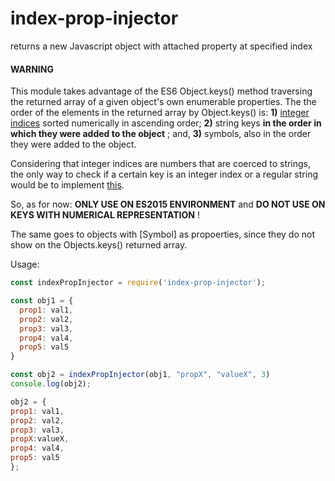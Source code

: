 # index-prop-injector
returns a new Javascript object with attached property at specified index

#### **WARNING**

This module takes advantage of the ES6 Object.keys() method traversing the returned array of a given object's own enumerable properties.
The the order of the elements in the returned array by Object.keys() is: **1)** [integer indices](http://2ality.com/2015/10/property-traversal-order-es6.html#integer-indices) sorted numerically in ascending order;  **2)** string keys **in the order in which they were added to 
the object** ; and, **3)**  symbols, also in the order they were added to the object.

Considering that integer indices are numbers that are coerced to strings, the only way to check if a certain key is an integer index or a regular string would be to implement [this](http://www.ecma-international.org/ecma-262/5.1/#sec-15.4).

So, as for now: **ONLY USE ON ES2015 ENVIRONMENT** and **DO NOT USE ON KEYS WITH NUMERICAL REPRESENTATION** !

The same goes to objects with [Symbol] as propoerties, since they do not show on the Objects.keys() returned array. 


Usage:

```javascript
const indexPropInjector = require('index-prop-injector');

const obj1 = {
  prop1: val1,
  prop2: val2,
  prop3: val3,
  prop4: val4,
  prop5: val5
}

const obj2 = indexPropInjector(obj1, "propX", "valueX", 3)
console.log(obj2);

obj2 = {
prop1: val1,
prop2: val2,
prop3: val3,
propX:valueX,
prop4: val4,
prop5: val5
};
 
```
